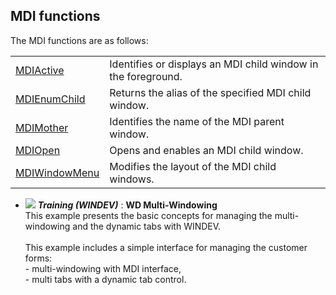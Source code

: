 


## MDI functions  
			



<a name="NOTE1"></a>
<a name="NOTE1_1"></a>
The MDI functions are as follows:



|   |   |
| --- | --- |
| [MDIActive](../WDLang1/3052002.md) | Identifies or displays an MDI child window in the foreground. |
| [MDIEnumChild](../WDLang1/3052001.md) | Returns the alias of the specified MDI child window. |
| [MDIMother](../WDLang1/3052006.md) | Identifies the name of the MDI parent window. |
| [MDIOpen](../WDLang1/3052005.md) | Opens and enables an MDI child window. |
| [MDIWindowMenu](../WDLang1/3052004.md) | Modifies the layout of the MDI child windows. |






- ![](https://doc.pcsoft.fr/en-US/images/image.awp?langid=3&name=WDMulti-Windowing.gif) ***Training (WINDEV)*** : **WD Multi-Windowing** <br>This example presents the basic concepts for managing the multi-windowing and the dynamic tabs with WINDEV.<br><br>This example includes a simple interface for managing the customer forms:<br>- multi-windowing with MDI interface,<br>- multi tabs with a dynamic tab control.


